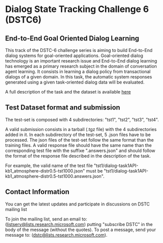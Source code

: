 # Dialog State Tracking Challenge 6 (DSTC6)

## End-to-End Goal Oriented Dialog Learning

This track of the DSTC-6 challenge series is aiming to build End-to-End dialog systems for goal-oriented applications. Goal-oriented dialog technology is an important research issue and End-to-End dialog learning has emerged as a primary research subject in the domain of conversation agent learning. It consists in learning a dialog policy from transactional dialogs of a given domain. In this task, the automatic system responses generated using a given task-oriented dialog data will be evaluated. 

A full description of the task and the dataset is available [here](http://workshop.colips.org/dstc6/proposals/Goal_Oriented_End_To_End_Dialog-Facebook-XRX.pdf)

## Test Dataset format and submission
The test-set is composed with 4 subdirectories: "tst1", "tst2", "tst3", "tst4". 

A valid submission consists in a tarball (.tgz file) with the 4 subdirectories added in it. In each subdirectory of the test-set, 5 .json files have to be processed. The json files of the test-set follow the same format than the training files. A valid response file should have the same name than the corresponding test file with the suffixe ".answers.json" and should follow the format of the response file described in the description of the task. 

For example, the valid name of the test file "tst1/dialog-task1API-kb1_atmosphere-distr0.5-tst1000.json" must be "tst1/dialog-task1API-kb1_atmosphere-distr0.5-tst1000.answers.json".


## Contact Information
You can get the latest updates and participate in discussions on DSTC mailing list

To join the mailing list, send an email to: (listserv@lists.research.microsoft.com)
putting "subscribe DSTC" in the body of the message (without the quotes).
To post a message, send your message to: (dstc@lists.research.microsoft.com).
